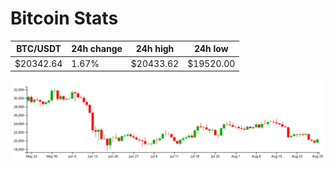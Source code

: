 # Bitcoin Stats

BTC/USDT|24h change|24h high|24h low|
|---|---|---|---|
|$20342.64|1.67%|$20433.62|$19520.00|

<img src="./chart.svg">
